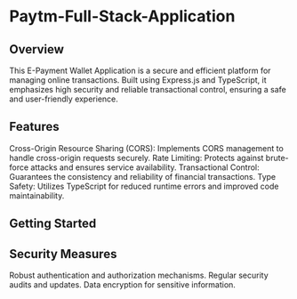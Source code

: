 # Paytm-Full-Stack-Application
## Overview
This E-Payment Wallet Application is a secure and efficient platform for managing online transactions. Built using Express.js and TypeScript, it emphasizes high security and reliable transactional control, ensuring a safe and user-friendly experience.
## Features
Cross-Origin Resource Sharing (CORS): Implements CORS management to handle cross-origin requests securely.
Rate Limiting: Protects against brute-force attacks and ensures service availability.
Transactional Control: Guarantees the consistency and reliability of financial transactions.
Type Safety: Utilizes TypeScript for reduced runtime errors and improved code maintainability.

## Getting Started
## Security Measures
Robust authentication and authorization mechanisms.
Regular security audits and updates.
Data encryption for sensitive information.
